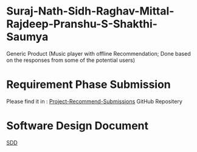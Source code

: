 # Suraj-Nath-Sidh-Raghav-Mittal-Rajdeep-Pranshu-S-Shakthi-Saumya
Generic Product (Music player with offline Recommendation; Done based on the responses from some of the potential users)

# Requirement Phase Submission
Please find it in : [Project-Recommend-Submissions](https://github.com/ProjectRecommend/Project-Recommend-Submissions) GitHub Repositery

# Software Design Document 
[SDD](https://github.com/ProjectRecommend/docs/blob/master/design-docs/final/DesignDocument.md)
